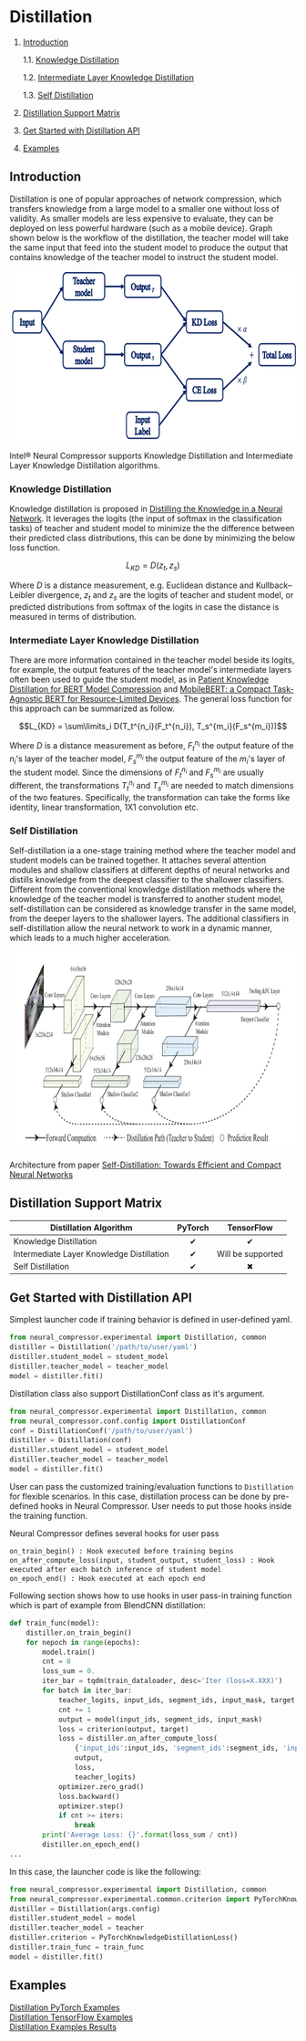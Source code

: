 Distillation
============

1. [Introduction](#introduction)

    1.1. [Knowledge Distillation](#knowledge-distillation)

    1.2. [Intermediate Layer Knowledge Distillation](#intermediate-layer-knowledge-distillation)

    1.3. [Self Distillation](#self-distillation)

2. [Distillation Support Matrix](#distillation-support-matrix)
3. [Get Started with Distillation API ](#get-started-with-distillation-api)
4. [Examples](#examples)

## Introduction

Distillation is one of popular approaches of network compression, which transfers knowledge from a large model to a smaller one without loss of validity. As smaller models are less expensive to evaluate, they can be deployed on less powerful hardware (such as a mobile device). Graph shown below is the workflow of the distillation, the teacher model will take the same input that feed into the student model to produce the output that contains knowledge of the teacher model to instruct the student model.
<br>

<img src="./imgs/Distillation_workflow.png" alt="Architecture" width=700 height=300>

Intel® Neural Compressor supports Knowledge Distillation and Intermediate Layer Knowledge Distillation algorithms.

### Knowledge Distillation
Knowledge distillation is proposed in [Distilling the Knowledge in a Neural Network](https://arxiv.org/abs/1503.02531). It leverages the logits (the input of softmax in the classification tasks) of teacher and student model to minimize the the difference between their predicted class distributions, this can be done by minimizing the below loss function. 

$$L_{KD} = D(z_t, z_s)$$

Where $D$ is a distance measurement, e.g. Euclidean distance and Kullback–Leibler divergence, $z_t$ and $z_s$ are the logits of teacher and student model, or predicted distributions from softmax of the logits in case the distance is measured in terms of distribution.

### Intermediate Layer Knowledge Distillation

There are more information contained in the teacher model beside its logits, for example, the output features of the teacher model's intermediate layers often been used to guide the student model, as in [Patient Knowledge Distillation for BERT Model Compression](https://arxiv.org/pdf/1908.09355) and [MobileBERT: a Compact Task-Agnostic BERT for Resource-Limited Devices](https://arxiv.org/abs/2004.02984). The general loss function for this approach can be summarized as follow.

$$L_{KD} = \sum\limits_i D(T_t^{n_i}(F_t^{n_i}), T_s^{m_i}(F_s^{m_i}))$$

Where $D$ is a distance measurement as before, $F_t^{n_i}$ the output feature of the $n_i$'s layer of the teacher model, $F_s^{m_i}$ the output feature of the $m_i$'s layer of the student model. Since the dimensions of $F_t^{n_i}$ and $F_s^{m_i}$ are usually different, the transformations $T_t^{n_i}$ and $T_s^{m_i}$ are needed to match dimensions of the two features. Specifically, the transformation can take the forms like identity, linear transformation, 1X1 convolution etc.

### Self Distillation

Self-distillation ia a one-stage training method where the teacher model and student models can be trained together. It attaches several attention modules and shallow classifiers at different depths of neural networks and distills knowledge from the deepest classifier to the shallower classifiers. Different from the conventional knowledge distillation methods where the knowledge of the teacher model is transferred to another student model, self-distillation can be considered as knowledge transfer in the same model, from the deeper layers to the shallower layers.
The additional classifiers in self-distillation allow the neural network to work in a dynamic manner, which leads to a much higher acceleration.
<br>

<img src="./imgs/self-distillation.png" alt="Architecture" width=800 height=350>

Architecture from paper [Self-Distillation: Towards Efficient and Compact Neural Networks](https://ieeexplore.ieee.org/document/9381661)

## Distillation Support Matrix

|Distillation Algorithm                          |PyTorch   |TensorFlow |
|------------------------------------------------|:--------:|:---------:|
|Knowledge Distillation                          |&#10004;  |&#10004;   |
|Intermediate Layer Knowledge Distillation       |&#10004;  |Will be supported|
|Self Distillation                               |&#10004;  |&#10006;   |

## Get Started with Distillation API 

Simplest launcher code if training behavior is defined in user-defined yaml.

```python
from neural_compressor.experimental import Distillation, common
distiller = Distillation('/path/to/user/yaml')
distiller.student_model = student_model
distiller.teacher_model = teacher_model
model = distiller.fit()
```
Distillation class also support DistillationConf class as it's argument.

```python
from neural_compressor.experimental import Distillation, common
from neural_compressor.conf.config import DistillationConf
conf = DistillationConf('/path/to/user/yaml')
distiller = Distillation(conf)
distiller.student_model = student_model
distiller.teacher_model = teacher_model
model = distiller.fit()
```

User can pass the customized training/evaluation functions to `Distillation` for flexible scenarios. In this case, distillation process can be done by pre-defined hooks in Neural Compressor. User needs to put those hooks inside the training function.

Neural Compressor defines several hooks for user pass

```
on_train_begin() : Hook executed before training begins
on_after_compute_loss(input, student_output, student_loss) : Hook executed after each batch inference of student model
on_epoch_end() : Hook executed at each epoch end
```

Following section shows how to use hooks in user pass-in training function which is part of example from BlendCNN distillation:

```python
def train_func(model):
    distiller.on_train_begin()
    for nepoch in range(epochs):
        model.train()
        cnt = 0
        loss_sum = 0.
        iter_bar = tqdm(train_dataloader, desc='Iter (loss=X.XXX)')
        for batch in iter_bar:
            teacher_logits, input_ids, segment_ids, input_mask, target = batch
            cnt += 1
            output = model(input_ids, segment_ids, input_mask)
            loss = criterion(output, target)
            loss = distiller.on_after_compute_loss(
                {'input_ids':input_ids, 'segment_ids':segment_ids, 'input_mask':input_mask},
                output,
                loss,
                teacher_logits)
            optimizer.zero_grad()
            loss.backward()
            optimizer.step()
            if cnt >= iters:
                break
        print('Average Loss: {}'.format(loss_sum / cnt))
        distiller.on_epoch_end()
...
```

In this case, the launcher code is like the following:

```python
from neural_compressor.experimental import Distillation, common
from neural_compressor.experimental.common.criterion import PyTorchKnowledgeDistillationLoss
distiller = Distillation(args.config)
distiller.student_model = model
distiller.teacher_model = teacher
distiller.criterion = PyTorchKnowledgeDistillationLoss()
distiller.train_func = train_func
model = distiller.fit()
```

## Examples
[Distillation PyTorch Examples](../../examples/README.md#distillation-1)
<br>
[Distillation TensorFlow Examples](../../examples/README.md#distillation)
<br>
[Distillation Examples Results](./validated_model_list.md#validated-knowledge-distillation-examples)
